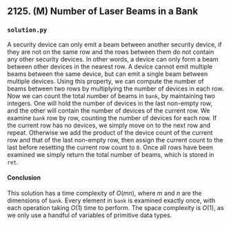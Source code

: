 ## 2125. (M) Number of Laser Beams in a Bank

### `solution.py`
A security device can only emit a beam between another security device, if they are not on the same row and the rows between them do not contain any other security devices. In other words, a device can only form a beam between other devices in the nearest row. A device cannot emit multiple beams between the same device, but can emit a single beam between multiple devices. Using this property, we can compute the number of beams between two rows by multiplying the number of devices in each row.  
Now we can count the total number of beams in `bank`, by maintaining two integers. One will hold the number of devices in the last non-empty row, and the other will contain the number of devices of the current row. We examine `bank` row by row, counting the number of devices for each row. If the current row has no devices, we simply move on to the next row and repeat. Otherwise we add the product of the device count of the current row and that of the last non-empty row, then assign the current count to the last before resetting the current row count to `0`. Once all rows have been examined we simply return the total number of beams, which is stored in `ret`.  

#### Conclusion
This solution has a time complexity of $O(mn)$, where $m$ and $n$ are the dimensions of `bank`. Every element in `bank` is examined exactly once, with each operation taking $O(1)$ time to perform. The space complexity is $O(1)$, as we only use a handful of variables of primitive data types.  
  

